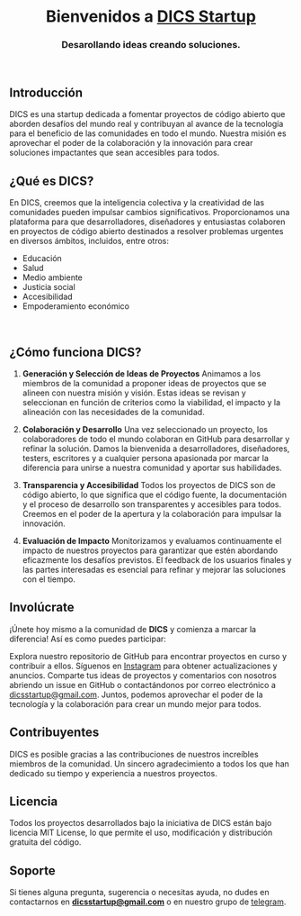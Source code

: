 
<h1 align="center">Bienvenidos a <a href="https://dicsstartup.github.io/Me.io/" target="blank">
DICS Startup</a></h1>
<h3 align="center">Desarollando ideas creando soluciones.</h3>

<br>

## Introducción
<p>DICS es una startup dedicada a fomentar proyectos de código abierto que aborden desafíos del mundo real y contribuyan al avance de la tecnología para el beneficio de las comunidades en todo el mundo. Nuestra misión es aprovechar el poder de la colaboración y la innovación para crear soluciones impactantes que sean accesibles para todos.</p>

## ¿Qué es DICS?
<p>En DICS, creemos que la inteligencia colectiva y la creatividad de las comunidades pueden impulsar cambios significativos. Proporcionamos una plataforma para que desarrolladores, diseñadores y entusiastas colaboren en proyectos de código abierto destinados a resolver problemas urgentes en diversos ámbitos, incluidos, entre otros:</p>

- Educación
- Salud
- Medio ambiente
- Justicia social
- Accesibilidad
- Empoderamiento económico
<br>

## ¿Cómo funciona DICS?

1. **Generación y Selección de Ideas de Proyectos**
Animamos a los miembros de la comunidad a proponer ideas de proyectos que se alineen con nuestra misión y visión. Estas ideas se revisan y seleccionan en función de criterios como la viabilidad, el impacto y la alineación con las necesidades de la comunidad.

2. **Colaboración y Desarrollo**
Una vez seleccionado un proyecto, los colaboradores de todo el mundo colaboran en GitHub para desarrollar y refinar la solución. Damos la bienvenida a desarrolladores, diseñadores, testers, escritores y a cualquier persona apasionada por marcar la diferencia para unirse a nuestra comunidad y aportar sus habilidades.

3. **Transparencia y Accesibilidad**
Todos los proyectos de DICS son de código abierto, lo que significa que el código fuente, la documentación y el proceso de desarrollo son transparentes y accesibles para todos. Creemos en el poder de la apertura y la colaboración para impulsar la innovación.

4. **Evaluación de Impacto**
Monitorizamos y evaluamos continuamente el impacto de nuestros proyectos para garantizar que estén abordando eficazmente los desafíos previstos. El feedback de los usuarios finales y las partes interesadas es esencial para refinar y mejorar las soluciones con el tiempo.

## Involúcrate

¡Únete hoy mismo a la comunidad de **DICS** y comienza a marcar la diferencia! Así es como puedes participar:

Explora nuestro repositorio de GitHub para encontrar proyectos en curso y contribuir a ellos.
Síguenos en <a href="https://www.instagram.com/dics_startup/" target="blank">Instagram</a> para obtener actualizaciones y anuncios.
Comparte tus ideas de proyectos y comentarios con nosotros abriendo un issue en GitHub o contactándonos por correo electrónico a dicsstartup@gmail.com.
Juntos, podemos aprovechar el poder de la tecnología y la colaboración para crear un mundo mejor para todos.

## Contribuyentes

DICS es posible gracias a las contribuciones de nuestros increíbles miembros de la comunidad. Un sincero agradecimiento a todos los que han dedicado su tiempo y experiencia a nuestros proyectos.

## Licencia

Todos los proyectos desarrollados bajo la iniciativa de DICS están bajo licencia MIT License, lo que permite el uso, modificación y distribución gratuita del código.

## Soporte
Si tienes alguna pregunta, sugerencia o necesitas ayuda, no dudes en contactarnos en  **dicsstartup@gmail.com** o en nuestro grupo de <a href="https://t.me/+xGquW2xtYXRiMDM0" target="blanck" >telegram</a>.
